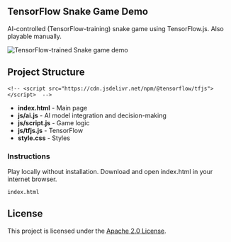 ## TensorFlow Snake Game Demo

AI-controlled (TensorFlow-training) snake game using TensorFlow.js. Also playable manually.

![TensorFlow-trained Snake game demo]('ai-snake.heic')
## Project Structure
    <!-- <script src="https://cdn.jsdelivr.net/npm/@tensorflow/tfjs"></script>  -->

- **index.html** - Main page
- **js/ai.js** - AI model integration and decision-making
- **js/script.js** - Game logic
- **js/tfjs.js** - TensorFlow
- **style.css** - Styles


### Instructions

Play locally without installation. Download and open index.html in your internet browser. 

```
index.html
```


## License
This project is licensed under the [Apache 2.0 License](/LICENSE).


